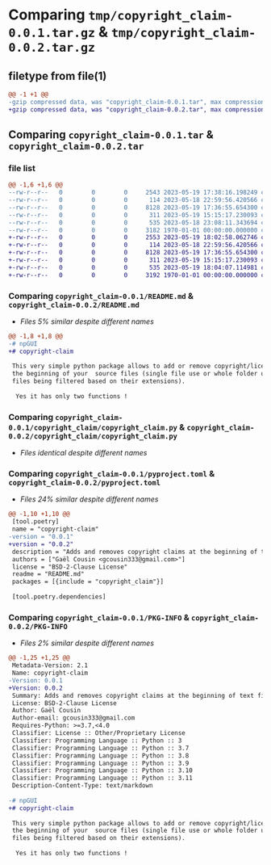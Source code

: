 # Comparing `tmp/copyright_claim-0.0.1.tar.gz` & `tmp/copyright_claim-0.0.2.tar.gz`

## filetype from file(1)

```diff
@@ -1 +1 @@
-gzip compressed data, was "copyright_claim-0.0.1.tar", max compression
+gzip compressed data, was "copyright_claim-0.0.2.tar", max compression
```

## Comparing `copyright_claim-0.0.1.tar` & `copyright_claim-0.0.2.tar`

### file list

```diff
@@ -1,6 +1,6 @@
--rw-r--r--   0        0        0     2543 2023-05-19 17:38:16.198249 copyright_claim-0.0.1/README.md
--rw-r--r--   0        0        0      114 2023-05-18 22:59:56.420566 copyright_claim-0.0.1/copyright_claim/__init__.py
--rw-r--r--   0        0        0     8128 2023-05-19 17:36:55.654300 copyright_claim-0.0.1/copyright_claim/copyright_claim.py
--rw-r--r--   0        0        0      311 2023-05-19 15:15:17.230093 copyright_claim-0.0.1/copyright_claim/dummy_copyright_claim.txt
--rw-r--r--   0        0        0      535 2023-05-18 23:08:11.343694 copyright_claim-0.0.1/pyproject.toml
--rw-r--r--   0        0        0     3182 1970-01-01 00:00:00.000000 copyright_claim-0.0.1/PKG-INFO
+-rw-r--r--   0        0        0     2553 2023-05-19 18:02:58.062746 copyright_claim-0.0.2/README.md
+-rw-r--r--   0        0        0      114 2023-05-18 22:59:56.420566 copyright_claim-0.0.2/copyright_claim/__init__.py
+-rw-r--r--   0        0        0     8128 2023-05-19 17:36:55.654300 copyright_claim-0.0.2/copyright_claim/copyright_claim.py
+-rw-r--r--   0        0        0      311 2023-05-19 15:15:17.230093 copyright_claim-0.0.2/copyright_claim/dummy_copyright_claim.txt
+-rw-r--r--   0        0        0      535 2023-05-19 18:04:07.114981 copyright_claim-0.0.2/pyproject.toml
+-rw-r--r--   0        0        0     3192 1970-01-01 00:00:00.000000 copyright_claim-0.0.2/PKG-INFO
```

### Comparing `copyright_claim-0.0.1/README.md` & `copyright_claim-0.0.2/README.md`

 * *Files 5% similar despite different names*

```diff
@@ -1,8 +1,8 @@
-# npGUI
+# copyright-claim
 
 This very simple python package allows to add or remove copyright/license claims at
 the beginning of your  source files (single file use or whole folder use, the
 files being filtered based on their extensions).
 
  Yes it has only two functions !
```

### Comparing `copyright_claim-0.0.1/copyright_claim/copyright_claim.py` & `copyright_claim-0.0.2/copyright_claim/copyright_claim.py`

 * *Files identical despite different names*

### Comparing `copyright_claim-0.0.1/pyproject.toml` & `copyright_claim-0.0.2/pyproject.toml`

 * *Files 24% similar despite different names*

```diff
@@ -1,10 +1,10 @@
 [tool.poetry]
 name = "copyright-claim"
-version = "0.0.1"
+version = "0.0.2"
 description = "Adds and removes copyright claims at the beginning of text files."
 authors = ["Gaël Cousin <gcousin333@gmail.com>"]
 license = "BSD-2-Clause License"
 readme = "README.md"
 packages = [{include = "copyright_claim"}]
 
 [tool.poetry.dependencies]
```

### Comparing `copyright_claim-0.0.1/PKG-INFO` & `copyright_claim-0.0.2/PKG-INFO`

 * *Files 2% similar despite different names*

```diff
@@ -1,25 +1,25 @@
 Metadata-Version: 2.1
 Name: copyright-claim
-Version: 0.0.1
+Version: 0.0.2
 Summary: Adds and removes copyright claims at the beginning of text files.
 License: BSD-2-Clause License
 Author: Gaël Cousin
 Author-email: gcousin333@gmail.com
 Requires-Python: >=3.7,<4.0
 Classifier: License :: Other/Proprietary License
 Classifier: Programming Language :: Python :: 3
 Classifier: Programming Language :: Python :: 3.7
 Classifier: Programming Language :: Python :: 3.8
 Classifier: Programming Language :: Python :: 3.9
 Classifier: Programming Language :: Python :: 3.10
 Classifier: Programming Language :: Python :: 3.11
 Description-Content-Type: text/markdown
 
-# npGUI
+# copyright-claim
 
 This very simple python package allows to add or remove copyright/license claims at
 the beginning of your  source files (single file use or whole folder use, the
 files being filtered based on their extensions).
 
  Yes it has only two functions !
```

